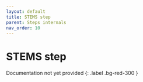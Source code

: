```yaml
---
layout: default
title: STEMS step
parent: Steps internals
nav_order: 10
---
```

# STEMS step

Documentation not yet provided
{: .label .bg-red-300 }